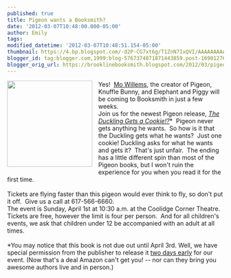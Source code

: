 ```yaml
---
published: true
title: Pigeon wants a Booksmith?
date: '2012-03-07T10:48:00.000-05:00'
author: Emily
tags: 
modified_datetime: '2012-03-07T10:48:51.154-05:00'
thumbnail: https://4.bp.blogspot.com/-d2P-CG7xt6g/T1ZnN7IxQVI/AAAAAAAAAVo/fdfnSdJAHFI/s72-c/11556479.jpg
blogger_id: tag:blogger.com,1999:blog-5767374071871443859.post-1690127677960375371
blogger_orig_url: https://brooklinebooksmith.blogspot.com/2012/03/pigeon-wants-booksmith.html
---
```


<div class="separator" style="clear: both; text-align: left;"><a href="https://4.bp.blogspot.com/-d2P-CG7xt6g/T1ZnN7IxQVI/AAAAAAAAAVo/fdfnSdJAHFI/s1600/11556479.jpg" imageanchor="1" style="clear: left; float: left; margin-bottom: 1em; margin-right: 1em;"><img border="0" height="200" src="https://4.bp.blogspot.com/-d2P-CG7xt6g/T1ZnN7IxQVI/AAAAAAAAAVo/fdfnSdJAHFI/s200/11556479.jpg" width="198" /></a></div><div style="text-align: left;">Yes!&nbsp; <a href="https://www.brooklinebooksmith-shop.com/search/apachesolr_search?author_filter=Willems%2C%20Mo">Mo Willems</a>, the creator of Pigeon, Knuffle Bunny, and Elephant&nbsp;and Piggy will be coming to Booksmith in just a few weeks.&nbsp;<br /></div><div style="text-align: left;">Join us for the newest Pigeon release, <i><a href="https://www.brooklinebooksmith-shop.com/event/mo-willems-duckling-gets-cookie">The Duckling Gets a Cookie!?</a></i>*&nbsp; Pigeon never gets anything he wants.&nbsp; So how is it that the Duckling gets what he wants?&nbsp; Just one cookie! Duckling asks for what he wants and gets it?&nbsp; That's just unfair.&nbsp; The ending has&nbsp;a little different spin than most of the Pigeon books, but I won't ruin the experience for you when you read it for the first time.</div><div style="text-align: left;"><br /></div><div style="text-align: left;">Tickets are flying faster than this pigeon would ever think to fly, so don't put it off.&nbsp; Give us a call at 617-566-6660.<br /></div><div style="text-align: left;">The event is Sunday, April 1st at 10:30 a.m. at the Coolidge Corner Theatre.&nbsp; Tickets are free, however the limit is four per person.&nbsp; And for all children's events, we ask that children under 12 be accompanied with an adult at all times.</div><div style="text-align: left;"><br /></div>*You may notice that this book is not due out until April 3rd.  Well, we have special permission from the publisher to release it <u>two days early</u> for our event. (Now that's a deal Amazon can't get you! -- nor can they bring you awesome authors live and in person.)